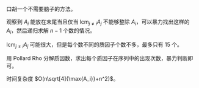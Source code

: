 口胡一个不需要脑子的方法。

观察到 $A_i$ 能放在末尾当且仅当 $\operatorname{lcm}_{j\not= i}A_j$ 不能够整除 $A_i$，可以暴力找出这样的 $A_i$，然后递归求解 $n-1$ 个数的情况。

$\operatorname{lcm}_{j\not= i}A_j$ 可能很大，但是每个数不同的质因子个数不多，最多只有 $15$ 个。

用 Pollard Rho 分解质因数，求出每个质因子在序列中的出现次数，暴力判断即可。

时间复杂度 $O(n\sqrt[4]{\max{A_i}}+n^2)$。